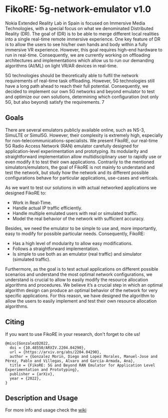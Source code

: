 # FikoRE: 5g-network-emulator v1.0

Nokia Extended Reality Lab in Spain is focused on Immersive Media Technologies, with a special focus on what we denominated Distributed Reality (DR). The goal of (DR) is to be able to merge different local realities into a single real-time remote immersive experience. One key feature of DR is to allow the users to see his/her own hands and body within a fully immersive VR experience. However, this goal requires high-end hardware to run in real-time. Consequently, we are currently working on offloading architectures and implementations which allow us to run our demanding algorithms (AI/ML) on light VR/AR devices in real-time. 

5G technologies should be theoretically able to fulfil the network requirements of real-time task offloading. However, 5G technologies still have a long path ahead to reach their full potential. Consequently, we decided to implement our own 5G networks and beyond emulator to test and optimize our own solutions, determining which configuration (not only 5G, but also beyond) satisfy the requirements.  7

##  Goals

There are several emulators publicly available online, such as NS-3, SimuLTE or Simul5G. However, their complexity is extremely high, especially for non-telecommunications-specialists. We present FikoRE, our real-time 5G Radio Access Network (RAN) emulator carefully designed for application-level experimentation and prototyping. Its modularity and straightforward implementation allow multidisciplinary user to rapidly use or even modify it to test their own applications. Contrarily to the mentioned simulators/emulators, the goal of FikoRE is not mainly to understand and test the network, but study how the network and its different possible configurations behave for particular applications, use-cases and verticals.  

As we want to test our solutions in with actual networked applications we designed FikoRE to:  

* Work in Real-Time.
* Handle actual IP traffic efficiently. 
* Handle multiple emulated users with real or simulated traffic. 
* Model the real behavior of the network with sufficient accuracy. 

Besides, we need the emulator to be simple to use and, more importantly, easy to modify for possible particular needs. Consequently, FikoRE:  

* Has a high level of modularity to allow easy modifications.  
* Follows a straightforward implementation.  
* Is simple to use both as an emulator (real traffic) and simulator (simulated traffic).  

Furthermore, as the goal is to test actual applications on different possible scenarios and understand the most optimal network configurations, we understand is crucial to allow to easily modify the resource allocation algorithms and procedures. We believe it’s a crucial step in which an optimal algorithm design can produce an optimal behavior of the network for very specific applications. For this reason, we have designed the algorithm to allow the users to easily implement and test their own resource allocation algorithms.  

## Citing

If you want to use FikoRE in your research, don't forget to cite us!

```
@misc{GonzalezD2022,
  doi = {10.48550/ARXIV.2204.04290},
  url = {https://arxiv.org/abs/2204.04290},
  author = {Gonzalez Morin, Diego and Lopez Morales, Manuel-Jose and Pérez, Pablo and Villegas, Alvaro and García-Armada, Ana},
  title = {FikoRE: 5G and Beyond RAN Emulator for Application Level Experimentation and Prototyping},
  publisher = {arXiv},
  year = {2022},
}
```

## Description and Usage

For more info and usage check the [wiki](https://github.com/nokia/5g-network-emulator/wiki)
